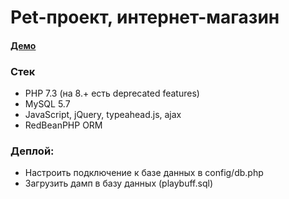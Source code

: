 # Pet-проект, интернет-магазин

#### [Демо](https://poryvaii.ru/)

### Стек
   - PHP 7.3 (на 8.+ есть deprecated features)
   - MySQL 5.7
   - JavaScript, jQuery, typeahead.js, ajax
   - RedBeanPHP ORM

### Деплой:
  - Настроить подключение к базе данных в config/db.php
  - Загрузить дамп в базу данных (playbuff.sql)
